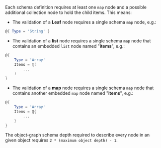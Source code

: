 Each schema definition requires at least one `map` node and a possible additional collection node to hold the child items.
This means:

* The validation of a **Leaf** node requires a single schema `map` node, e.g.:

```PowerShell
@{ Type = 'String' }
```

* The validation of a **list** node requires a single schema `map` node that contains an embedded `list` node named "**items**", e.g.:

```PowerShell
@{
    Type = 'Array'
    Items = @(
        ...
    )
}
```

* The validation of a **map** node requires a single schema `map` node that contains another embedded `map` node named "**items**", e.g.:

```PowerShell
@{
    Type = 'Array'
    Items = @{
        ...
    }
}
```

The object-graph schema depth required to describe every node in an given object requires `2 * (maximum object depth) - 1`.